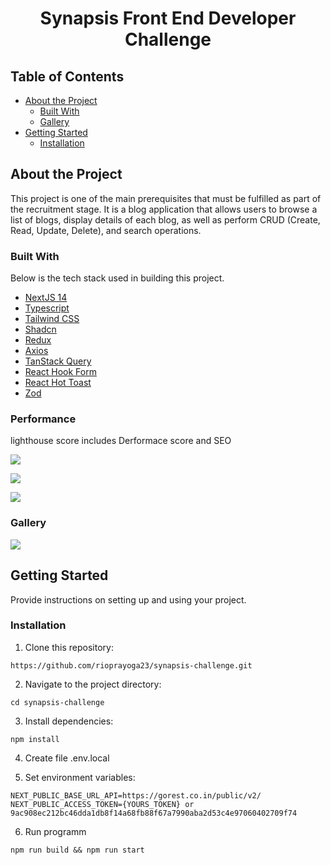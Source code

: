 <h1 align="center">Synapsis Front End Developer Challenge</h1>

## Table of Contents

- [About the Project](#about-the-project)
  - [Built With](#built-with)
  - [Gallery](#gallery)
- [Getting Started](#getting-started)
  - [Installation](#installation)

## About the Project

This project is one of the main prerequisites that must be fulfilled as part of the recruitment stage. 
It is a blog application that allows users to browse a list of blogs, display details of each blog, 
as well as perform CRUD (Create, Read, Update, Delete), and search operations.

### Built With

Below is the tech stack used in building this project.

- [NextJS 14](https://nextjs.org/)
- [Typescript](https://www.typescriptlang.org/)
- [Tailwind CSS](https://tailwindcss.com/)
- [Shadcn](https://shadcn.com/)
- [Redux](https://redux.js.org/)
- [Axios](https://axios-http.com/)
- [TanStack Query](https://react-query.tanstack.com/)
- [React Hook Form](https://react-hook-form.com/)
- [React Hot Toast](https://react-hot-toast.com/)
- [Zod](https://zod.dev/)

### Performance
lighthouse score includes Derformace score and SEO

![](https://imagetolink.com/ib/Oa9Cm13Rt0.png)

![](https://imagetolink.com/ib/9vXwL1KiO9.png)

![](https://imagetolink.com/ib/7MBAmxsxq1.png)


### Gallery
![](https://imagetolink.com/ib/BpYVXtS3bu.png)

## Getting Started

Provide instructions on setting up and using your project.

### Installation

1. Clone this repository:
```
https://github.com/rioprayoga23/synapsis-challenge.git
```
2. Navigate to the project directory:
```
cd synapsis-challenge
```
3. Install dependencies:
```
npm install
```
4. Create file .env.local

4. Set environment variables:
```
NEXT_PUBLIC_BASE_URL_API=https://gorest.co.in/public/v2/
NEXT_PUBLIC_ACCESS_TOKEN={YOURS_TOKEN} or 9ac908ec212bc46dda1db8f14a68fb88f67a7990aba2d53c4e97060402709f74
```
6. Run programm
```
npm run build && npm run start
```



